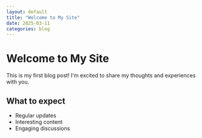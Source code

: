 ```yaml
---
layout: default
title: "Welcome to My Site"
date: 2025-03-11
categories: blog
---
```


# Welcome to My Site

This is my first blog post! I'm excited to share my thoughts and experiences with you.

## What to expect

- Regular updates
- Interesting content
- Engaging discussions 